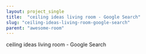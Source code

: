 ```yaml
---
layout: project_single
title:  "ceiling ideas living room - Google Search"
slug: "ceiling-ideas-living-room-google-search"
parent: "awesome-room"
---
```

ceiling ideas living room - Google Search